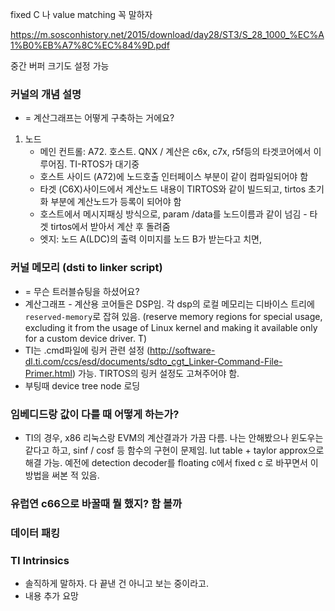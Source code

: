 
fixed C 나 value matching 꼭 말하자

https://m.sosconhistory.net/2015/download/day28/ST3/S_28_1000_%EC%A1%B0%EB%A7%8C%EC%84%9D.pdf

중간 버퍼 크기도 설정 가능

### 커널의 개념 설명
- = 계산그래프는 어떻게 구축하는 거에요?
1. 노드
    - 메인 컨트롤: A72. 호스트. QNX / 계산은 c6x, c7x, r5f등의 타겟코어에서 이루어짐. TI-RTOS가 대기중
    - 호스트 사이드 (A72)에 노드호출 인터페이스 부분이 같이 컴파일되어야 함
    - 타겟 (C6X)사이드에서 계산노드 내용이 TIRTOS와 같이 빌드되고, tirtos 초기화 부분에 계산노드가 등록이 되어야 함
    - 호스트에서 메시지패싱 방식으로, param /data를 노드이름과 같이 넘김 - 타겟 tirtos에서 받아서 계산 후 돌려줌
    - 엣지: 노드 A(LDC)의 출력 이미지를 노드 B가 받는다고 치면, 


### 커널 메모리 (dsti to linker script)
- = 무슨 트러블슈팅을 하셨어요?
- 계산그래프 - 계산용 코어들은 DSP임. 각 dsp의 로컬 메모리는 디바이스 트리에 `reserved-memory`로 잡혀 있음. (reserve memory regions for special usage, excluding it from the usage of Linux kernel and making it available only for a custom device driver. T)
- TI는 .cmd파일에 링커 관련 설정 (http://software-dl.ti.com/ccs/esd/documents/sdto_cgt_Linker-Command-File-Primer.html) 가능. TIRTOS의 링커 설정도 고쳐주어야 함.
- 부팅때 device tree node 로딩


### 임베디드랑 값이 다를 때 어떻게 하는가?
- TI의 경우, x86 리눅스랑 EVM의 계산결과가 가끔 다름. 나는 안해봤으나 윈도우는 같다고 하고, sinf / cosf 등 함수의 구현이 문제임. lut table + taylor approx으로 해결 가능. 예전에 detection decoder를 floating c에서 fixed c 로 바꾸면서 이 방법을 써본 적 있음.


### 유럽연 c66으로 바꿀때 뭘 했지? 함 볼까


### 데이터 패킹

### TI Intrinsics
- 솔직하게 말하자. 다 끝낸 건 아니고 보는 중이라고.
- 내용 추가 요망